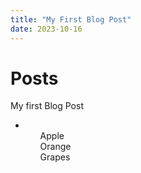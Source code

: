 ```yaml
---
title: "My First Blog Post"
date: 2023-10-16
---
```

<div>
  <h1>Posts</h1>
  My first Blog Post
  <ul>
      <li>
        <ol>Apple</ol>
        <ol>Orange</ol>
        <ol>Grapes</ol>
      </li>
  </ul>
</div>
